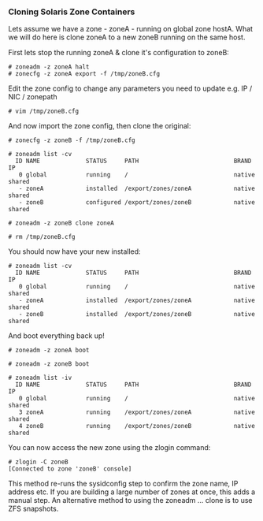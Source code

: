 ### Cloning Solaris Zone Containers

Lets assume we have a zone - zoneA - running on global zone hostA.
What we will do here is clone zoneA to a new zoneB running on the same host.

First lets stop the running zoneA & clone it's configuration to zoneB:

~~~~
# zoneadm -z zoneA halt
# zonecfg -z zoneA export -f /tmp/zoneB.cfg
~~~~

Edit the zone config to change any parameters you need to update e.g. IP / NIC / zonepath

~~~~
# vim /tmp/zoneB.cfg
~~~~

And now import the zone config, then clone the original:

~~~~
# zonecfg -z zoneB -f /tmp/zoneB.cfg

# zoneadm list -cv
  ID NAME             STATUS     PATH                           BRAND    IP
   0 global           running    /                              native   shared
   - zoneA            installed  /export/zones/zoneA            native   shared
   - zoneB            configured /export/zones/zoneB            native   shared

# zoneadm -z zoneB clone zoneA

# rm /tmp/zoneB.cfg
~~~~

You should now have your new installed:

~~~~
# zoneadm list -cv
  ID NAME             STATUS     PATH                           BRAND    IP
   0 global           running    /                              native   shared
   - zoneA            installed  /export/zones/zoneA            native   shared
   - zoneB            installed  /export/zones/zoneB            native   shared
~~~~   

And boot everything back up!

~~~~
# zoneadm -z zoneA boot

# zoneadm -z zoneB boot

# zoneadm list -iv
  ID NAME             STATUS     PATH                           BRAND    IP
   0 global           running    /                              native   shared
   3 zoneA            running    /export/zones/zoneA            native   shared
   4 zoneB            running    /export/zones/zoneB            native   shared
~~~~

You can now access the new zone using the zlogin command:

~~~~
# zlogin -C zoneB
[Connected to zone 'zoneB' console]
~~~~

This method re-runs the sysidconfig step to confirm the zone name, IP address etc.
If you are building a large number of zones at once, this adds a manual step.
An alternative method to using the zoneadm ... clone is to use ZFS snapshots.
